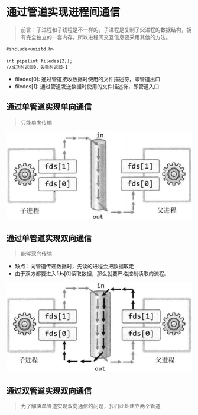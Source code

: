 # 通过管道实现进程间通信
>前言：子进程和子线程是不一样的，子进程是复制了父进程的数据结构，拥有完全独立的一套内存。所以进程间交互信息要采用其他的方法。
```
#include<unistd.h>

int pipe(int filedes[2]);
//成功时返回0，失败时返回-1
```

- filedes[0]: 通过管道接收数据时使用的文件描述符，即管道出口
- filedes[1]: 通过管道发送数据时使用的文件描述符，即管道入口

## 通过单管道实现单向通信
>只能单向传输

![通过单管道实现单向通信](pic/2.png)

## 通过单管道实现双向通信
>能够双向传输
- 缺点：向管道传递数据时，先读的进程会把数据取走
- 由于双方都要进入fds[0]读取数据，那么就要严格控制读取的流程。


![1](pic/3.png)

## 通过双管道实现双向通信
>为了解决单管道实现双向通信的问题，我们此处建立两个管道